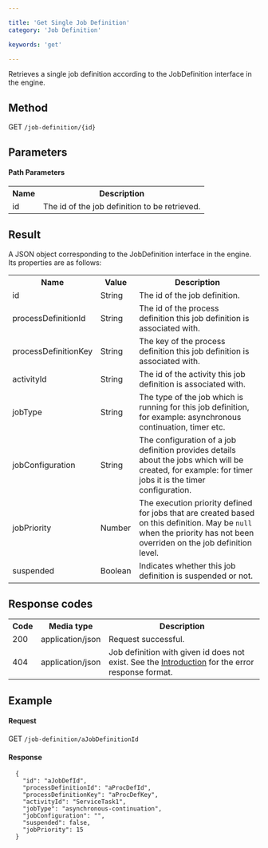 ```yaml
---

title: 'Get Single Job Definition'
category: 'Job Definition'

keywords: 'get'

---
```



Retrieves a single job definition according to the JobDefinition interface in the engine.


Method
------

GET `/job-definition/{id}`


Parameters
----------

#### Path Parameters

<table class="table table-striped">
  <tr>
    <th>Name</th>
    <th>Description</th>
  </tr>
  <tr>
    <td>id</td>
    <td>The id of the job definition to be retrieved.</td>
  </tr>
</table>


Result
------

A JSON object corresponding to the JobDefinition interface in the engine.
Its properties are as follows:

<table class="table table-striped">
  <tr>
    <th>Name</th>
    <th>Value</th>
    <th>Description</th>
  </tr>
  <tr>
    <td>id</td>
    <td>String</td>
    <td>The id of the job definition.</td>
  </tr>
  <tr>
    <td>processDefinitionId</td>
    <td>String</td>
    <td>The id of the process definition this job definition is associated with.</td>
  </tr>
  <tr>
    <td>processDefinitionKey</td>
    <td>String</td>
    <td>The key of the process definition this job definition is associated with.</td>
  </tr>
  <tr>
    <td>activityId</td>
    <td>String</td>
    <td>The id of the activity this job definition is associated with.</td>
  </tr>
  <tr>
    <td>jobType</td>
    <td>String</td>
    <td>The type of the job which is running for this job definition, for example: asynchronous continuation, timer etc.</td>
  </tr>
  <tr>
    <td>jobConfiguration</td>
    <td>String</td>
    <td>The configuration of a job definition provides details about the jobs which will be created, for example: for timer jobs it is the timer configuration.</td>
  </tr>
  <tr>
    <td>jobPriority</td>
    <td>Number</td>
    <td>The execution priority defined for jobs that are created based on this definition. May be <code>null</code> when the priority has not been overriden on the job definition level.</td>
  </tr>
  <tr>
    <td>suspended</td>
    <td>Boolean</td>
    <td>Indicates whether this job definition is suspended or not.</td>
  </tr>
</table>


Response codes
--------------

<table class="table table-striped">
  <tr>
    <th>Code</th>
    <th>Media type</th>
    <th>Description</th>
  </tr>
  <tr>
    <td>200</td>
    <td>application/json</td>
    <td>Request successful.</td>
  </tr>
  <tr>
    <td>404</td>
    <td>application/json</td>
    <td>Job definition with given id does not exist.  See the <a href="ref:#overview-introduction">Introduction</a> for the error response format.</td>
  </tr>
</table>


Example
-------

#### Request

<!-- TODO: Insert a 'real' example -->
GET `/job-definition/aJobDefinitionId`

#### Response

      {
        "id": "aJobDefId",
        "processDefinitionId": "aProcDefId",
        "processDefinitionKey": "aProcDefKey",
        "activityId": "ServiceTask1",
        "jobType": "asynchronous-continuation",
        "jobConfiguration": "",
        "suspended": false,
        "jobPriority": 15
      }